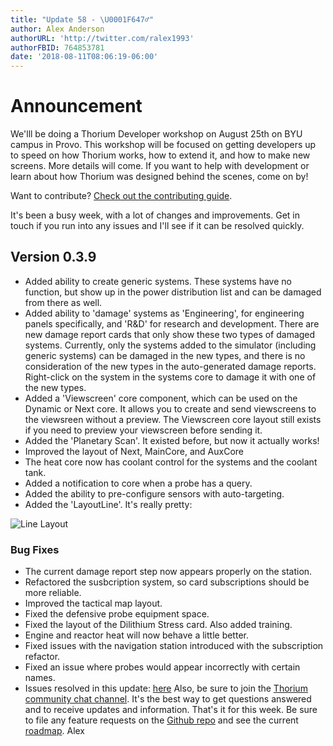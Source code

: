 ```yaml
---
title: "Update 58 - \U0001F647‍♂️"
author: Alex Anderson
authorURL: 'http://twitter.com/ralex1993'
authorFBID: 764853781
date: '2018-08-11T08:06:19-06:00'
---
```

# Announcement

We'lll be doing a Thorium Developer workshop on August 25th on BYU campus in Provo. This workshop will be focused on getting developers up to speed on how Thorium works, how to extend it, and how to make new screens. More details will come. If you want to help with development or learn about how Thorium was designed behind the scenes, come on by!

Want to contribute? [Check out the contributing guide](https://github.com/Thorium-Sim/thorium/blob/master/CONTRIBUTING.md). 

It's been a busy week, with a lot of changes and improvements. Get in touch if you run into any issues and I'll see if it can be resolved quickly.

## Version 0.3.9

* Added ability to create generic systems. These systems have no function, but show up in the power distribution list and can be damaged from there as well.
* Added ability to 'damage' systems as 'Engineering', for engineering panels specifically, and 'R&D' for research and development. There are new damage report cards that only show these two types of damaged systems. Currently, only the systems added to the simulator (including generic systems) can be damaged in the new types, and there is no consideration of the new types in the auto-generated damage reports. Right-click on the system in the systems core to damage it with one of the new types.
* Added a 'Viewscreen' core component, which can be used on the Dynamic or Next core. It allows you to create and send viewscreens to the viewsreen without a preview. The Viewscreen core layout still exists if you need to preview your viewscreen before sending it.
* Added the 'Planetary Scan'. It existed before, but now it actually works!
* Improved the layout of Next, MainCore, and AuxCore
* The heat core now has coolant control for the systems and the coolant tank.
* Added a notification to core when a probe has a query.
* Added the ability to pre-configure sensors with auto-targeting.
* Added the 'LayoutLine'. It's really pretty:

![Line Layout](/img/line-frame.jpg)

### Bug Fixes

* The current damage report step now appears properly on the station.
* Refactored the susbcription system, so card subscriptions should be more reliable.
* Improved the tactical map layout.
* Fixed the defensive probe equipment space.
* Fixed the layout of the Dilithium Stress card. Also added training.
* Engine and reactor heat will now behave a little better.
* Fixed issues with the navigation station introduced with the subscription refactor.
* Fixed an issue where probes would appear incorrectly with certain names.
* Issues resolved in this update:
  [here](https://github.com/Thorium-Sim/thorium/issues?utf8=✓&q=is%3Aissue+is%3Aclosed+closed%3A2018-08-05..2018-08-11)
  Also, be sure to join the
  [Thorium community chat channel](https://discord.gg/UvxTQZz). It's the best way
  to get questions answered and to receive updates and information.
  That's it for this week. Be sure to file any feature requests on the
  [Github repo](https://github.com/Thorium-Sim/thorium/issues) and see the current
  [roadmap](https://github.com/Thorium-Sim/thorium/projects/2).
  Alex

